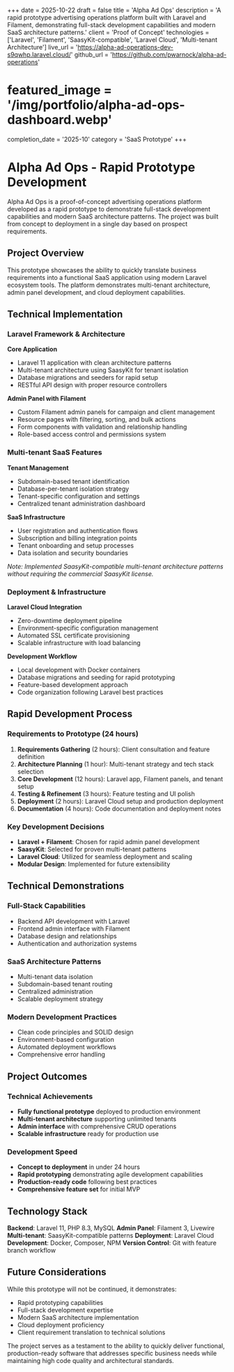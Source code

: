 +++
date = 2025-10-22
draft = false
title = 'Alpha Ad Ops'
description = 'A rapid prototype advertising operations platform built with Laravel and Filament, demonstrating full-stack development capabilities and modern SaaS architecture patterns.'
client = 'Proof of Concept'
technologies = ['Laravel', 'Filament', 'SaasyKit-compatible', 'Laravel Cloud', 'Multi-tenant Architecture']
live_url = 'https://alpha-ad-operations-dev-s9qwhp.laravel.cloud/'
github_url = 'https://github.com/pwarnock/alpha-ad-operations'
# featured_image = '/img/portfolio/alpha-ad-ops-dashboard.webp'
completion_date = '2025-10'
category = 'SaaS Prototype'
+++

# Alpha Ad Ops - Rapid Prototype Development

Alpha Ad Ops is a proof-of-concept advertising operations platform developed as a rapid prototype to demonstrate full-stack development capabilities and modern SaaS architecture patterns. The project was built from concept to deployment in a single day based on prospect requirements.

## Project Overview

This prototype showcases the ability to quickly translate business requirements into a functional SaaS application using modern Laravel ecosystem tools. The platform demonstrates multi-tenant architecture, admin panel development, and cloud deployment capabilities.

## Technical Implementation

### Laravel Framework & Architecture
**Core Application**
- Laravel 11 application with clean architecture patterns
- Multi-tenant architecture using SaasyKit for tenant isolation
- Database migrations and seeders for rapid setup
- RESTful API design with proper resource controllers

**Admin Panel with Filament**
- Custom Filament admin panels for campaign and client management
- Resource pages with filtering, sorting, and bulk actions
- Form components with validation and relationship handling
- Role-based access control and permissions system

### Multi-tenant SaaS Features
**Tenant Management**
- Subdomain-based tenant identification
- Database-per-tenant isolation strategy
- Tenant-specific configuration and settings
- Centralized tenant administration dashboard

**SaaS Infrastructure**
- User registration and authentication flows
- Subscription and billing integration points
- Tenant onboarding and setup processes
- Data isolation and security boundaries

*Note: Implemented SaasyKit-compatible multi-tenant architecture patterns without requiring the commercial SaasyKit license.*

### Deployment & Infrastructure
**Laravel Cloud Integration**
- Zero-downtime deployment pipeline
- Environment-specific configuration management
- Automated SSL certificate provisioning
- Scalable infrastructure with load balancing

**Development Workflow**
- Local development with Docker containers
- Database migrations and seeding for rapid prototyping
- Feature-based development approach
- Code organization following Laravel best practices

## Rapid Development Process

### Requirements to Prototype (24 hours)
1. **Requirements Gathering** (2 hours): Client consultation and feature definition
2. **Architecture Planning** (1 hour): Multi-tenant strategy and tech stack selection
3. **Core Development** (12 hours): Laravel app, Filament panels, and tenant setup
4. **Testing & Refinement** (3 hours): Feature testing and UI polish
5. **Deployment** (2 hours): Laravel Cloud setup and production deployment
6. **Documentation** (4 hours): Code documentation and deployment notes

### Key Development Decisions
- **Laravel + Filament**: Chosen for rapid admin panel development
- **SaasyKit**: Selected for proven multi-tenant patterns
- **Laravel Cloud**: Utilized for seamless deployment and scaling
- **Modular Design**: Implemented for future extensibility

## Technical Demonstrations

### Full-Stack Capabilities
- Backend API development with Laravel
- Frontend admin interface with Filament
- Database design and relationships
- Authentication and authorization systems

### SaaS Architecture Patterns
- Multi-tenant data isolation
- Subdomain-based tenant routing
- Centralized administration
- Scalable deployment strategy

### Modern Development Practices
- Clean code principles and SOLID design
- Environment-based configuration
- Automated deployment workflows
- Comprehensive error handling

## Project Outcomes

### Technical Achievements
- **Fully functional prototype** deployed to production environment
- **Multi-tenant architecture** supporting unlimited tenants
- **Admin interface** with comprehensive CRUD operations
- **Scalable infrastructure** ready for production use

### Development Speed
- **Concept to deployment** in under 24 hours
- **Rapid prototyping** demonstrating agile development capabilities
- **Production-ready code** following best practices
- **Comprehensive feature set** for initial MVP

## Technology Stack

**Backend**: Laravel 11, PHP 8.3, MySQL
**Admin Panel**: Filament 3, Livewire
**Multi-tenant**: SaasyKit-compatible patterns
**Deployment**: Laravel Cloud
**Development**: Docker, Composer, NPM
**Version Control**: Git with feature branch workflow

## Future Considerations

While this prototype will not be continued, it demonstrates:
- Rapid prototyping capabilities
- Full-stack development expertise
- Modern SaaS architecture implementation
- Cloud deployment proficiency
- Client requirement translation to technical solutions

The project serves as a testament to the ability to quickly deliver functional, production-ready software that addresses specific business needs while maintaining high code quality and architectural standards.